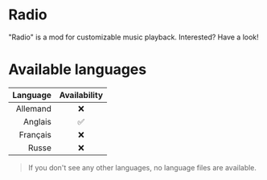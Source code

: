 # Radio
"Radio" is a mod for customizable music playback. Interested? Have a look!

# Available languages

Language | Availability
 ---: | :---:
Allemand | ❌
Anglais | ✅
Français | ❌
Russe | ❌

> If you don't see any other languages, no language files are available.
